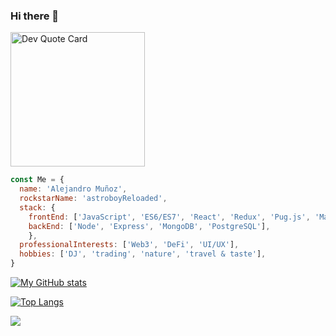 ### Hi there 👋

  <img width="215px" src="https://quotes-github-readme.vercel.app/api?type=vetical&theme=dark" alt="Dev Quote Card" />

```js
const Me = {
  name: 'Alejandro Muñoz',
  rockstarName: 'astroboyReloaded',
  stack: {
    frontEnd: ['JavaScript', 'ES6/ES7', 'React', 'Redux', 'Pug.js', 'Marked.js', 'Webpack', 'SCSS', 'Bootstrap'],
    backEnd: ['Node', 'Express', 'MongoDB', 'PostgreSQL'],
    },
  professionalInterests: ['Web3', 'DeFi', 'UI/UX'],
  hobbies: ['DJ', 'trading', 'nature', 'travel & taste'],
}
```

[![My GitHub stats](https://github-readme-stats.vercel.app/api?username=astroboyReloaded&show_icons=true&theme=onedark)](https://github.com/anuraghazra/github-readme-stats)

[![Top Langs](https://github-readme-stats.vercel.app/api/top-langs/?username=astroboyReloaded&layout=compact)](https://github.com/astroboyReloaded/github-readme-stats)

<img display="none" src="https://profile-counter.glitch.me/astroboyReloaded/count.svg" />
